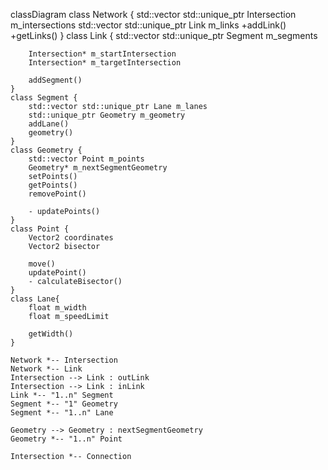 ﻿
classDiagram
    class Network {
        std::vector std::unique_ptr Intersection m_intersections
        std::vector std::unique_ptr Link m_links
        +addLink()
        +getLinks()
    }
    class Link {
        std::vector std::unique_ptr Segment m_segments
        
        Intersection* m_startIntersection
        Intersection* m_targetIntersection

        addSegment()
    }
    class Segment {
        std::vector std::unique_ptr Lane m_lanes
        std::unique_ptr Geometry m_geometry
        addLane()
        geometry()
    }
    class Geometry {
        std::vector Point m_points
        Geometry* m_nextSegmentGeometry
        setPoints()
        getPoints()
        removePoint()

        - updatePoints()
    }
    class Point {
        Vector2 coordinates
        Vector2 bisector
        
        move()
        updatePoint()
        - calculateBisector()
    }
    class Lane{
        float m_width
        float m_speedLimit

        getWidth()
    }

    Network *-- Intersection
    Network *-- Link
    Intersection --> Link : outLink
    Intersection --> Link : inLink
    Link *-- "1..n" Segment
    Segment *-- "1" Geometry
    Segment *-- "1..n" Lane

    Geometry --> Geometry : nextSegmentGeometry
    Geometry *-- "1..n" Point

    Intersection *-- Connection
